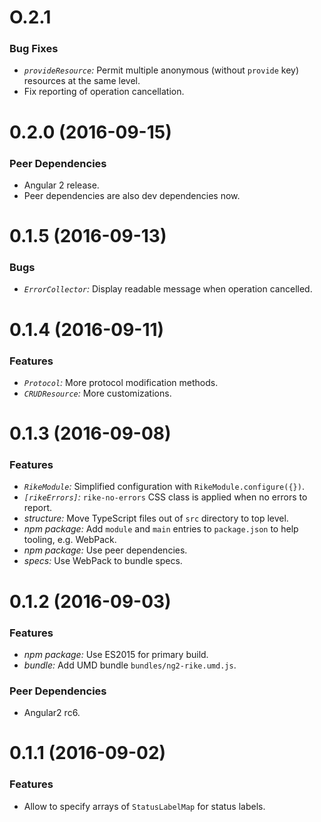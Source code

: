 # O.2.1

### Bug Fixes

* *`provideResource`:* Permit multiple anonymous (without `provide` key) resources at the same level.
* Fix reporting of operation cancellation.

# 0.2.0 (2016-09-15)

### Peer Dependencies

* Angular 2 release.
* Peer dependencies are also dev dependencies now.

# 0.1.5 (2016-09-13)

### Bugs

* *`ErrorCollector`:* Display readable message when operation cancelled.

# 0.1.4 (2016-09-11)

### Features

* *`Protocol`:* More protocol modification methods.
* *`CRUDResource`:* More customizations.

# 0.1.3 (2016-09-08)

### Features

* *`RikeModule`:* Simplified configuration with `RikeModule.configure({})`.
* *`[rikeErrors]`:* `rike-no-errors` CSS class is applied when no errors to report.
* *structure:* Move TypeScript files out of `src` directory to top level.
* *npm package:* Add `module` and `main` entries to `package.json` to help tooling, e.g. WebPack.
* *npm package:* Use peer dependencies.
* *specs:* Use WebPack to bundle specs.

# 0.1.2 (2016-09-03)

### Features

* *npm package:* Use ES2015 for primary build.
* *bundle:* Add UMD bundle `bundles/ng2-rike.umd.js`.

### Peer Dependencies

* Angular2 rc6.

# 0.1.1 (2016-09-02)

### Features

* Allow to specify arrays of `StatusLabelMap` for status labels.
